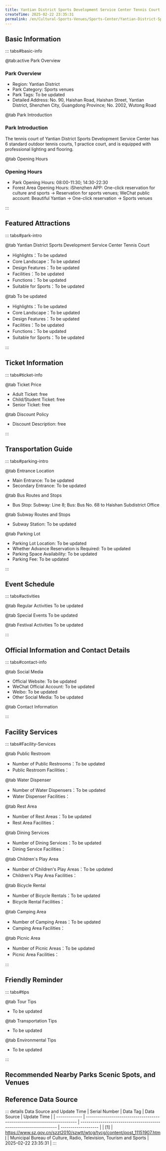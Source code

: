 ```yaml
---
title: Yantian District Sports Development Service Center Tennis Court
createTime: 2025-02-22 23:35:31
permalink: /en/Cultural-Sports-Venues/Sports-Center/Yantian-District-Sports-Development-Service-Center-Tennis-Court/
---
```



<script setup>
import ImageSwiper from '/.vuepress/theme/components/ImageSwiper.vue'
// 轮播图数据
const swiperItems = [
    {
                link: 'https://www.sz.gov.cn/img/4/4104/4104975/11151907.jpg',
                title: 'Yantian District Sports Development Service Center Tennis Court',
                description: 'The tennis court of Yantian District Sports Development Service Center has 6 standard outdoor tennis...',
                author: 'Municipal Bureau of Culture, Radio, Television, Tourism and Sports',
                date: '2025/02/23'
                },
  {
                link: 'https://www.sz.gov.cn/img/4/4104/4104975/11151907.jpg',
                title: 'Yantian District Sports Development Service Center Tennis Court',
                description: 'The tennis court of Yantian District Sports Development Service Center has 6 standard outdoor tennis...',
                author: 'Municipal Bureau of Culture, Radio, Television, Tourism and Sports',
                date: '2025/02/23'
                }
]
// 配置项
const swiperConfig = {
  height: 500,
  showInfo: true
}
</script>
<!-- 轮播图组件 -->
<ImageSwiper :items="swiperItems" :config="swiperConfig" />



## Basic Information

::: tabs#basic-info

@tab:active Park Overview
### Park Overview
- Region: Yantian District
- Park Category: Sports venues
- Park Tags: To be updated
- Detailed Address: No. 90, Haishan Road, Haishan Street, Yantian District, Shenzhen City, Guangdong Province; No. 2002, Wutong Road

@tab Park Introduction
### Park Introduction
The tennis court of Yantian District Sports Development Service Center has 6 standard outdoor tennis courts, 1 practice court, and is equipped with professional lighting and flooring.

@tab Opening Hours
### Opening Hours
- Park Opening Hours: 08:00-11:30; 14:30-22:30
- Forest Area Opening Hours: iShenzhen APP: One-click reservation for culture and sports → Reservation for sports venues; WeChat public account: Beautiful Yantian → One-click reservation → Sports venues

:::

## Featured Attractions

::: tabs#park-intro

@tab Yantian District Sports Development Service Center Tennis Court
<ImageCard
image="https://www.sz.gov.cn/img/4/4104/4104975/11151907.jpg"
    title="Yantian District Sports Development Service Center Tennis Court"
    description="The tennis court of Yantian District Sports Development Service Center has 6 standard outdoor tennis courts, 1 practice court, and is equipped with professional lighting and flooring."
    date=""
    author="Municipal Bureau of Culture, Radio, Television, Tourism and Sports"
/>


- Highlights：To be updated
- Core Landscape：To be updated
- Design Features：To be updated
- Facilities：To be updated
- Functions：To be updated
- Suitable for Sports：To be updated

@tab To be updated
<ImageCard
image="https://www.sz.gov.cn/img/4/4104/4104975/11151907.jpg"
    title="Yantian District Sports Development Service Center Tennis Court"
    description="The tennis court of Yantian District Sports Development Service Center has 6 standard outdoor tennis courts, 1 practice court, and is equipped with professional lighting and flooring."
    date=""
    author="Municipal Bureau of Culture, Radio, Television, Tourism and Sports"
/>


- Highlights：To be updated
- Core Landscape：To be updated
- Design Features：To be updated
- Facilities：To be updated
- Functions：To be updated
- Suitable for Sports：To be updated

:::

## Ticket Information

::: tabs#ticket-info

@tab Ticket Price
- Adult Ticket: free
- Child/Student Ticket: free
- Senior Ticket: free

@tab Discount Policy
- Discount Description: free

:::

## Transportation Guide

::: tabs#parking-intro

@tab Entrance Location
- Main Entrance: To be updated
- Secondary Entrance: To be updated

@tab Bus Routes and Stops
- Bus Stop: Subway: Line 8; Bus: Bus No. 68 to Haishan Subdistrict Office

@tab Subway Routes and Stops
- Subway Station: To be updated

@tab Parking Lot
- Parking Lot Location: To be updated
- Whether Advance Reservation is Required: To be updated
- Parking Space Availability: To be updated
- Parking Fee: To be updated

:::

## Event Schedule

::: tabs#activities

@tab Regular Activities
To be updated

@tab Special Events
To be updated

@tab Festival Activities
To be updated

:::

## Official Information and Contact Details

::: tabs#contact-info

@tab Social Media
- Official Website: To be updated
- WeChat Official Account: To be updated
- Weibo: To be updated
- Other Social Media: To be updated

@tab Contact Information

:::

## Facility Services

::: tabs#Facility-Services

@tab Public Restroom
- Number of Public Restrooms：To be updated
- Public Restroom Facilities：

@tab Water Dispenser
- Number of Water Dispensers：To be updated
- Water Dispenser Facilities：

@tab Rest Area
- Number of Rest Areas：To be updated
- Rest Area Facilities：

@tab Dining Services
- Number of Dining Services：To be updated
- Dining Service Facilities：

@tab Children's Play Area
- Number of Children's Play Areas：To be updated
- Children's Play Area Facilities：

@tab Bicycle Rental
- Number of Bicycle Rentals：To be updated
- Bicycle Rental Facilities：

@tab Camping Area
- Number of Camping Areas：To be updated
- Camping Area Facilities：

@tab Picnic Area
- Number of Picnic Areas：To be updated
- Picnic Area Facilities：

:::

## Friendly Reminder

::: tabs#tips

@tab Tour Tips
- To be updated

@tab Transportation Tips
- To be updated

@tab Environmental Tips
- To be updated

:::

## Recommended Nearby Parks Scenic Spots, and Venues

<CardGrid>
  <ImageCard
        image="https://www.sz.gov.cn/img/4/4104/4104976/11151908.jpg"
        title="Yantian District Swimming Pool"
        description="The Yantian District Swimming Pool has an indoor standard constant temperature swimming pool and a children's paddling pool, and is equipped with showers and other facilities."
        href="/en/Cultural-Sports-Venues/Sports-Center/Yantian-District-Swimming-Pool/"
        author="To be updated"
        date="2025/01/02"
      />
      <ImageCard
        image="https://www.sz.gov.cn/img/4/4104/4104976/11151908.jpg"
        title="Yantian District Swimming Pool"
        description="The Yantian District Swimming Pool has an indoor standard constant temperature swimming pool and a children's paddling pool, and is equipped with showers and other facilities."
        href="/en/Cultural-Sports-Venues/Sports-Center/Yantian-District-Swimming-Pool/"
        author="To be updated"
        date="2025/01/02"
      />
    </CardGrid>


## Reference Data Source

::: details Data Source and Update Time
| Serial Number | Data Tag                                                                  | Data Source                                                        | Update Time         |
| ------------- | ------------------------------------------------------------------------- | ------------------------------------------------------------------ | ------------------- |
| [1]           | https://www.sz.gov.cn/szzt2010/szwtt/wtcg/tycg/content/post_11151907.html | Municipal Bureau of Culture, Radio, Television, Tourism and Sports | 2025-02-22 23:35:31 |
:::

